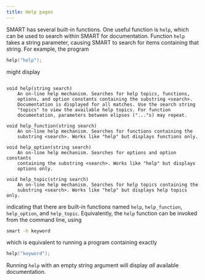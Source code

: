```yaml
---
title: Help pages
---
```


SMART has several built-in functions.
One useful function is ```help```,
which can be used to search within SMART for documentation.
Function ```help``` takes a string parameter,
causing SMART to search for items containing that string.
For example, the program
```c
help("help");
```
might display
```

void help(string search)
    An on-line help mechanism. Searches for help topics, functions,
    options, and option constants containing the substring <search>.
    Documentation is displayed for all matches. Use the search string
    "topics" to view the available help topics. For function
    documentation, parameters between elipses ("..."s) may repeat.

void help_function(string search)
    An on-line help mechanism. Searches for functions containing the
    substring <search>. Works like "help" but displays functions only.

void help_option(string search)
    An on-line help mechanism. Searches for options and option constants
    containing the substring <search>. Works like "help" but displays
    options only.

void help_topic(string search)
    An on-line help mechanism. Searches for help topics containing the
    substring <search>. Works like "help" but displays help topics only.

```
indicating that there are built-in functions named ```help```,
```help_function```, ```help_option```, and ```help_topic```.
Equivalently,
the ```help``` function can be invoked from the command line, using
```bash
smart -h keyword
```
which is equivalent to running a program containing exactly
```c
help("keyword");
```
Running ```help``` with an empty string argument will display
*all* available documentation.
